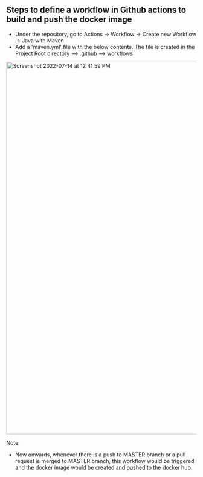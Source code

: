 Steps to define a workflow in Github actions to build and push the docker image
--------------------------------------------------------------------------------

* Under the repository, go to Actions -> Workflow -> Create new Workflow -> Java with Maven
* Add a 'maven.yml' file with the below contents. The file is created in the Project Root directory --> .github --> workflows 

<img width="983" alt="Screenshot 2022-07-14 at 12 41 59 PM" src="https://user-images.githubusercontent.com/40859584/178923456-7f4c1cf3-3a5b-4043-984d-ab3085b10dbf.png">


Note:
- Now onwards, whenever there is a push to MASTER branch or a pull request is merged to MASTER branch, this workflow would be triggered and the docker image would be created and pushed to the docker hub.
